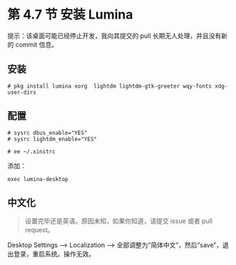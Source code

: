 # 第 4.7 节 安装 Lumina

提示：该桌面可能已经停止开发，我向其提交的 pull 长期无人处理，并且没有新的 commit 信息。

## 安装

```
# pkg install lumina xorg  lightdm lightdm-gtk-greeter wqy-fonts xdg-user-dirs
```

## 配置

```
# sysrc dbus_enable="YES"
# sysrc lightdm_enable="YES"
```

```
# ee ~/.xinitrc
```

添加：

```
exec lumina-desktop
```

## 中文化

> 设置完毕还是英语。原因未知，如果你知道，请提交 issue 或者 pull request。

Desktop Settings ——> Localization ——> 全部调整为“简体中文”，然后“save”，退出登录，重启系统。操作无效。